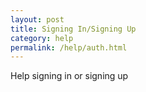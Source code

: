 ```yaml
---
layout: post
title: Signing In/Signing Up
category: help
permalink: /help/auth.html
---
```


Help signing in or signing up
